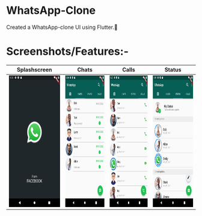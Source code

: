 # WhatsApp-Clone 

Created a WhatsApp-clone UI using Flutter.👤<br/>

# Screenshots/Features:-
|Splashscreen|Chats|Calls|Status|
:-------:|:-------:|:-------:|:-----:
<img src="https://raw.githubusercontent.com/ML-mm/WhatsApp-Clone/master/snapshot/splashscreen.png" height="350em" />|<img src="https://raw.githubusercontent.com/ML-mm/WhatsApp-Clone/master/snapshot/chatscreen.png" height="350em" />|<img src="https://raw.githubusercontent.com/ML-mm/WhatsApp-Clone/master/snapshot/callscreen.png" height="350em" />|<img src="https://raw.githubusercontent.com/ML-mm/WhatsApp-Clone/master/snapshot/statusscreen.png" height="350em" />|
